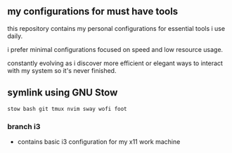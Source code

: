 ## my configurations for must have tools
this repository contains my personal configurations for essential tools i use daily. 

i prefer minimal configurations focused on speed and low resource usage. 

constantly evolving as i discover more efficient or elegant ways to interact with my system so it's never finished.

## symlink using GNU Stow
```stow bash git tmux nvim sway wofi foot```

### branch i3
- contains basic i3 configuration for my x11 work machine

